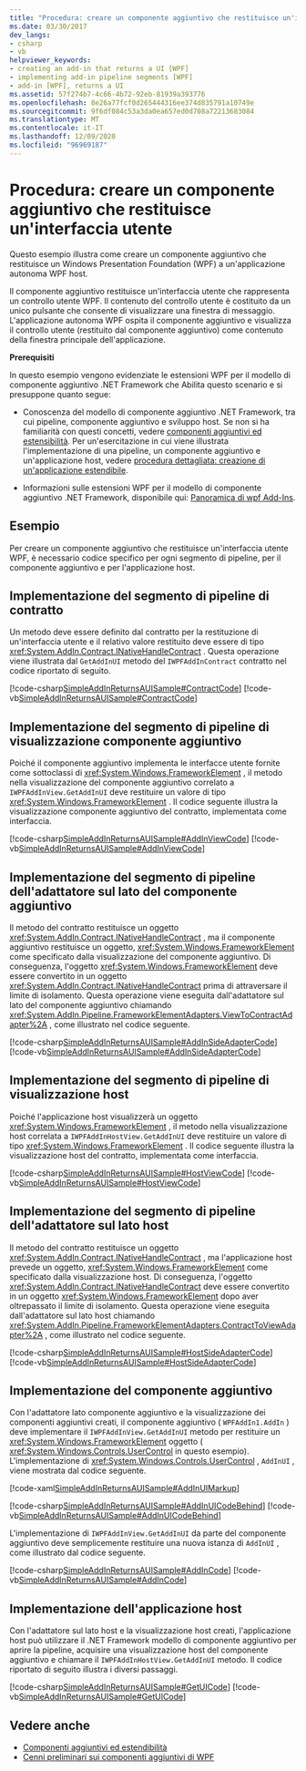 ```yaml
---
title: "Procedura: creare un componente aggiuntivo che restituisce un'interfaccia utente"
ms.date: 03/30/2017
dev_langs:
- csharp
- vb
helpviewer_keywords:
- creating an add-in that returns a UI [WPF]
- implementing add-in pipeline segments [WPF]
- add-in [WPF], returns a UI
ms.assetid: 57f274b7-4c66-4b72-92eb-81939a393776
ms.openlocfilehash: 8e26a77fcf0d265444316ee374d835791a10749e
ms.sourcegitcommit: 9f6df084c53a3da0ea657ed0d708a72213683084
ms.translationtype: MT
ms.contentlocale: it-IT
ms.lasthandoff: 12/09/2020
ms.locfileid: "96969187"
---
```

# <a name="how-to-create-an-add-in-that-returns-a-ui"></a>Procedura: creare un componente aggiuntivo che restituisce un'interfaccia utente

Questo esempio illustra come creare un componente aggiuntivo che restituisce un Windows Presentation Foundation (WPF) a un'applicazione autonoma WPF host.  
  
 Il componente aggiuntivo restituisce un'interfaccia utente che rappresenta un controllo utente WPF. Il contenuto del controllo utente è costituito da un unico pulsante che consente di visualizzare una finestra di messaggio. L'applicazione autonoma WPF ospita il componente aggiuntivo e visualizza il controllo utente (restituito dal componente aggiuntivo) come contenuto della finestra principale dell'applicazione.  
  
 **Prerequisiti**  
  
 In questo esempio vengono evidenziate le estensioni WPF per il modello di componente aggiuntivo .NET Framework che Abilita questo scenario e si presuppone quanto segue:  
  
- Conoscenza del modello di componente aggiuntivo .NET Framework, tra cui pipeline, componente aggiuntivo e sviluppo host. Se non si ha familiarità con questi concetti, vedere [componenti aggiuntivi ed estensibilità](/previous-versions/dotnet/netframework-4.0/bb384200(v%3dvs.100)). Per un'esercitazione in cui viene illustrata l'implementazione di una pipeline, un componente aggiuntivo e un'applicazione host, vedere [procedura dettagliata: creazione di un'applicazione estendibile](/previous-versions/dotnet/netframework-4.0/bb788290(v%3dvs.100)).  
  
- Informazioni sulle estensioni WPF per il modello di componente aggiuntivo .NET Framework, disponibile qui: [Panoramica di wpf Add-Ins](wpf-add-ins-overview.md).  
  
## <a name="example"></a>Esempio  

 Per creare un componente aggiuntivo che restituisce un'interfaccia utente WPF, è necessario codice specifico per ogni segmento di pipeline, per il componente aggiuntivo e per l'applicazione host.  

<a name="Contract"></a>

## <a name="implementing-the-contract-pipeline-segment"></a>Implementazione del segmento di pipeline di contratto  

 Un metodo deve essere definito dal contratto per la restituzione di un'interfaccia utente e il relativo valore restituito deve essere di tipo <xref:System.AddIn.Contract.INativeHandleContract> . Questa operazione viene illustrata dal `GetAddInUI` metodo del `IWPFAddInContract` contratto nel codice riportato di seguito.  
  
 [!code-csharp[SimpleAddInReturnsAUISample#ContractCode](~/samples/snippets/csharp/VS_Snippets_Wpf/SimpleAddInReturnsAUISample/CSharp/Contracts/IWPFAddInContract.cs#contractcode)]
 [!code-vb[SimpleAddInReturnsAUISample#ContractCode](~/samples/snippets/visualbasic/VS_Snippets_Wpf/SimpleAddInReturnsAUISample/VisualBasic/Contracts/IWPFAddInContract.vb#contractcode)]  
  
<a name="AddInView"></a>

## <a name="implementing-the-add-in-view-pipeline-segment"></a>Implementazione del segmento di pipeline di visualizzazione componente aggiuntivo  

 Poiché il componente aggiuntivo implementa le interfacce utente fornite come sottoclassi di <xref:System.Windows.FrameworkElement> , il metodo nella visualizzazione del componente aggiuntivo correlato a `IWPFAddInView.GetAddInUI` deve restituire un valore di tipo <xref:System.Windows.FrameworkElement> . Il codice seguente illustra la visualizzazione componente aggiuntivo del contratto, implementata come interfaccia.  
  
 [!code-csharp[SimpleAddInReturnsAUISample#AddInViewCode](~/samples/snippets/csharp/VS_Snippets_Wpf/SimpleAddInReturnsAUISample/CSharp/AddInViews/IWPFAddInView.cs#addinviewcode)]
 [!code-vb[SimpleAddInReturnsAUISample#AddInViewCode](~/samples/snippets/visualbasic/VS_Snippets_Wpf/SimpleAddInReturnsAUISample/VisualBasic/AddInViews/IWPFAddInView.vb#addinviewcode)]  
  
<a name="AddInSideAdapter"></a>

## <a name="implementing-the-add-in-side-adapter-pipeline-segment"></a>Implementazione del segmento di pipeline dell'adattatore sul lato del componente aggiuntivo  

 Il metodo del contratto restituisce un oggetto <xref:System.AddIn.Contract.INativeHandleContract> , ma il componente aggiuntivo restituisce un oggetto, <xref:System.Windows.FrameworkElement> come specificato dalla visualizzazione del componente aggiuntivo. Di conseguenza, l'oggetto <xref:System.Windows.FrameworkElement> deve essere convertito in un oggetto <xref:System.AddIn.Contract.INativeHandleContract> prima di attraversare il limite di isolamento. Questa operazione viene eseguita dall'adattatore sul lato del componente aggiuntivo chiamando <xref:System.AddIn.Pipeline.FrameworkElementAdapters.ViewToContractAdapter%2A> , come illustrato nel codice seguente.  
  
 [!code-csharp[SimpleAddInReturnsAUISample#AddInSideAdapterCode](~/samples/snippets/csharp/VS_Snippets_Wpf/SimpleAddInReturnsAUISample/CSharp/AddInSideAdapters/WPFAddIn_ViewToContractAddInSideAdapter.cs#addinsideadaptercode)]
 [!code-vb[SimpleAddInReturnsAUISample#AddInSideAdapterCode](~/samples/snippets/visualbasic/VS_Snippets_Wpf/SimpleAddInReturnsAUISample/VisualBasic/AddInSideAdapters/WPFAddIn_ViewToContractAddInSideAdapter.vb#addinsideadaptercode)]  
  
<a name="HostView"></a>

## <a name="implementing-the-host-view-pipeline-segment"></a>Implementazione del segmento di pipeline di visualizzazione host  

 Poiché l'applicazione host visualizzerà un oggetto <xref:System.Windows.FrameworkElement> , il metodo nella visualizzazione host correlata a `IWPFAddInHostView.GetAddInUI` deve restituire un valore di tipo <xref:System.Windows.FrameworkElement> . Il codice seguente illustra la visualizzazione host del contratto, implementata come interfaccia.  
  
 [!code-csharp[SimpleAddInReturnsAUISample#HostViewCode](~/samples/snippets/csharp/VS_Snippets_Wpf/SimpleAddInReturnsAUISample/CSharp/HostViews/IWPFAddInHostView.cs#hostviewcode)]
 [!code-vb[SimpleAddInReturnsAUISample#HostViewCode](~/samples/snippets/visualbasic/VS_Snippets_Wpf/SimpleAddInReturnsAUISample/VisualBasic/HostViews/IWPFAddInHostView.vb#hostviewcode)]  
  
<a name="HostSideAdapter"></a>

## <a name="implementing-the-host-side-adapter-pipeline-segment"></a>Implementazione del segmento di pipeline dell'adattatore sul lato host  

 Il metodo del contratto restituisce un oggetto <xref:System.AddIn.Contract.INativeHandleContract> , ma l'applicazione host prevede un oggetto, <xref:System.Windows.FrameworkElement> come specificato dalla visualizzazione host. Di conseguenza, l'oggetto <xref:System.AddIn.Contract.INativeHandleContract> deve essere convertito in un oggetto <xref:System.Windows.FrameworkElement> dopo aver oltrepassato il limite di isolamento. Questa operazione viene eseguita dall'adattatore sul lato host chiamando <xref:System.AddIn.Pipeline.FrameworkElementAdapters.ContractToViewAdapter%2A> , come illustrato nel codice seguente.  
  
 [!code-csharp[SimpleAddInReturnsAUISample#HostSideAdapterCode](~/samples/snippets/csharp/VS_Snippets_Wpf/SimpleAddInReturnsAUISample/CSharp/HostSideAdapters/WPFAddIn_ContractToViewHostSideAdapter.cs#hostsideadaptercode)]
 [!code-vb[SimpleAddInReturnsAUISample#HostSideAdapterCode](~/samples/snippets/visualbasic/VS_Snippets_Wpf/SimpleAddInReturnsAUISample/VisualBasic/HostSideAdapters/WPFAddIn_ContractToViewHostSideAdapter.vb#hostsideadaptercode)]  
  
<a name="AddIn"></a>

## <a name="implementing-the-add-in"></a>Implementazione del componente aggiuntivo  

 Con l'adattatore lato componente aggiuntivo e la visualizzazione dei componenti aggiuntivi creati, il componente aggiuntivo ( `WPFAddIn1.AddIn` ) deve implementare il `IWPFAddInView.GetAddInUI` metodo per restituire un <xref:System.Windows.FrameworkElement> oggetto ( <xref:System.Windows.Controls.UserControl> in questo esempio). L'implementazione di <xref:System.Windows.Controls.UserControl> , `AddInUI` , viene mostrata dal codice seguente.  
  
 [!code-xaml[SimpleAddInReturnsAUISample#AddInUIMarkup](~/samples/snippets/csharp/VS_Snippets_Wpf/SimpleAddInReturnsAUISample/CSharp/WPFAddIn1/AddInUI.xaml#addinuimarkup)]  
  
 [!code-csharp[SimpleAddInReturnsAUISample#AddInUICodeBehind](~/samples/snippets/csharp/VS_Snippets_Wpf/SimpleAddInReturnsAUISample/CSharp/WPFAddIn1/AddInUI.xaml.cs#addinuicodebehind)]
 [!code-vb[SimpleAddInReturnsAUISample#AddInUICodeBehind](~/samples/snippets/visualbasic/VS_Snippets_Wpf/SimpleAddInReturnsAUISample/VisualBasic/WPFAddIn1/AddInUI.xaml.vb#addinuicodebehind)]  
  
 L'implementazione di `IWPFAddInView.GetAddInUI` da parte del componente aggiuntivo deve semplicemente restituire una nuova istanza di `AddInUI` , come illustrato dal codice seguente.  
  
 [!code-csharp[SimpleAddInReturnsAUISample#AddInCode](~/samples/snippets/csharp/VS_Snippets_Wpf/SimpleAddInReturnsAUISample/CSharp/WPFAddIn1/AddIn.cs#addincode)]
 [!code-vb[SimpleAddInReturnsAUISample#AddInCode](~/samples/snippets/visualbasic/VS_Snippets_Wpf/SimpleAddInReturnsAUISample/VisualBasic/WPFAddIn1/AddIn.vb#addincode)]  
  
<a name="App"></a>

## <a name="implementing-the-host-application"></a>Implementazione dell'applicazione host  

 Con l'adattatore sul lato host e la visualizzazione host creati, l'applicazione host può utilizzare il .NET Framework modello di componente aggiuntivo per aprire la pipeline, acquisire una visualizzazione host del componente aggiuntivo e chiamare il `IWPFAddInHostView.GetAddInUI` metodo. Il codice riportato di seguito illustra i diversi passaggi.  
  
 [!code-csharp[SimpleAddInReturnsAUISample#GetUICode](~/samples/snippets/csharp/VS_Snippets_Wpf/SimpleAddInReturnsAUISample/CSharp/Host/MainWindow.xaml.cs#getuicode)]
 [!code-vb[SimpleAddInReturnsAUISample#GetUICode](~/samples/snippets/visualbasic/VS_Snippets_Wpf/SimpleAddInReturnsAUISample/VisualBasic/Host/MainWindow.xaml.vb#getuicode)]  
  
## <a name="see-also"></a>Vedere anche

- [Componenti aggiuntivi ed estendibilità](/previous-versions/dotnet/netframework-4.0/bb384200(v%3dvs.100))
- [Cenni preliminari sui componenti aggiuntivi di WPF](wpf-add-ins-overview.md)
